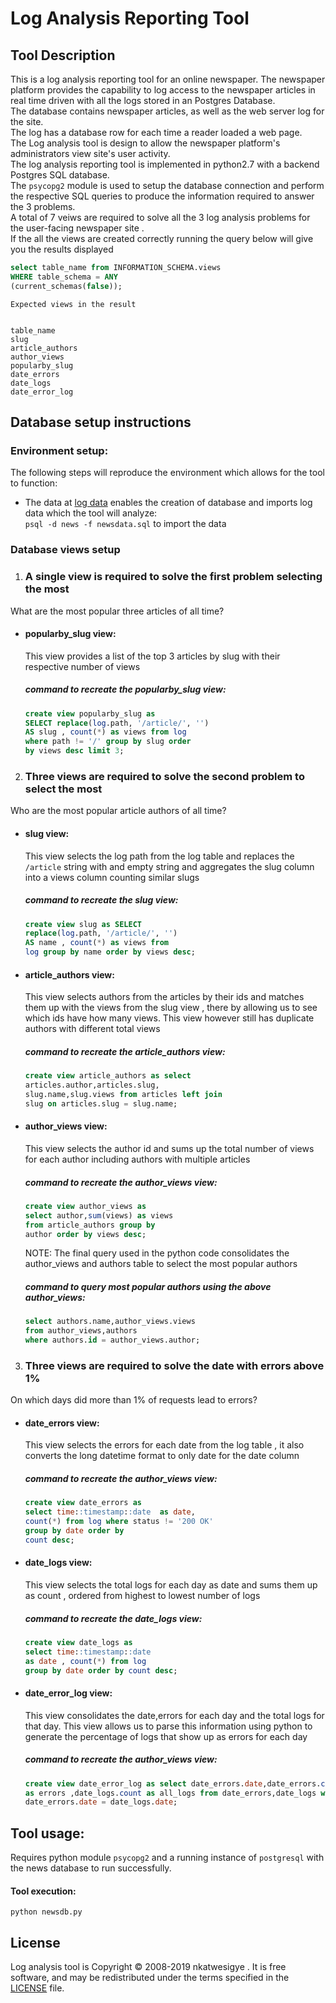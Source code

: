 # Log Analysis Reporting Tool
## Tool Description

This is a log analysis reporting tool for an online newspaper.
The newspaper platform provides the capability to log access to the newspaper
articles in real time driven with all the logs stored in an Postgres Database.  
The database contains newspaper articles, as well as the web server log for
the site.  
The log has a database row for each time a reader loaded a web page.  
The Log analysis tool is design to allow the newspaper platform's administrators
view site's user activity.  
The log analysis reporting tool is implemented in python2.7 with a backend
Postgres SQL database.  
The `psycopg2` module is used to setup the database connection and perform
the respective SQL queries to produce the information required to answer
the 3 problems.  
A  total of 7 veiws are required to solve all the 3 log analysis problems for
the user-facing newspaper site .  
If the all the views are created correctly running the query below will
give you the results displayed

   ```sql
   select table_name from INFORMATION_SCHEMA.views
   WHERE table_schema = ANY
   (current_schemas(false));
   ```

    Expected views in the result  


    table_name   
    slug
    article_authors
    author_views
    popularby_slug
    date_errors
    date_logs
    date_error_log


## Database setup instructions

### Environment setup:
The following steps will reproduce the environment which allows for the tool
to function:
* The data at
[log data](https://d17h27t6h515a5.cloudfront.net/topher/2016/August/57b5f748_newsdata/newsdata.zip)
enables the creation of database and imports  log data which the tool will analyze:  
`psql -d news -f newsdata.sql` to import the data

### Database views setup
1. ###  A single view is required to solve the first problem selecting the most
What are the most popular three articles of all time?
  - #### popularby_slug view:
      This view provides a list of the top 3 articles by slug with their
      respective number of views

      ##### command to recreate the popularby_slug view:
      ```sql
      create view popularby_slug as
      SELECT replace(log.path, '/article/', '')
      AS slug , count(*) as views from log
      where path != '/' group by slug order
      by views desc limit 3;
      ```

2. ### Three  views are required to solve the second problem to select the most
Who are the most popular article authors of all time?
 - #### slug view:
      This view selects the log path from the log table and replaces the
     `/article` string with and empty string and aggregates the slug column
     into a views column counting similar slugs

     ##### command to recreate the slug view:
     ```sql
     create view slug as SELECT
     replace(log.path, '/article/', '')
     AS name , count(*) as views from
     log group by name order by views desc;
     ```

 - #### article_authors view:
     This view selects authors from the articles by their ids and matches them
     up with the views from the slug view , there by allowing us to see which
     ids have how many views.
     This view however still has duplicate authors with different total views

     ##### command to recreate the article_authors view:
     ```sql
     create view article_authors as select
     articles.author,articles.slug,
     slug.name,slug.views from articles left join
     slug on articles.slug = slug.name;
     ```
 - #### author_views view:
     This view selects the author id and sums up the total number of views for
     each author including authors with multiple articles

     ##### command to recreate the author_views view:
     ```sql
     create view author_views as
     select author,sum(views) as views
     from article_authors group by
     author order by views desc;
     ```

    NOTE:
    The final query used in the python code consolidates the author_views
    and authors table to select the most popular authors

    ##### command to  query most popular authors using the above author_views:
    ```sql
    select authors.name,author_views.views
    from author_views,authors
    where authors.id = author_views.author;
    ```

3. ### Three views are required to solve the date with errors above 1% ##
On which days did more than 1% of requests lead to errors?
- #### date_errors view:
    This view selects the errors for each date from the log table , it also
    converts the long datetime format to only date for the date column

    ##### command to recreate the author_views view:
    ```sql
    create view date_errors as
    select time::timestamp::date  as date,
    count(*) from log where status != '200 OK'
    group by date order by
    count desc;
    ```
- #### date_logs view:
    This view selects the total logs for each day as date and sums them
    up as count , ordered from highest to lowest number of logs  

    ##### command to recreate the date_logs view:  
    ```sql
    create view date_logs as
    select time::timestamp::date
    as date , count(*) from log  
    group by date order by count desc;
    ```
- #### date_error_log view:
    This view consolidates the date,errors for each day and the total logs
    for that day. This view allows us to parse this information using python to
    generate the percentage of logs that show up as errors for each day

    ##### command to recreate the author_views view:
    ```sql
    create view date_error_log as select date_errors.date,date_errors.count
    as errors ,date_logs.count as all_logs from date_errors,date_logs where
    date_errors.date = date_logs.date;
    ```

## Tool usage:
  Requires python module `psycopg2`  and a running instance of `postgresql` with
  the news database to run successfully.
  #### Tool execution:
  `python newsdb.py`

## License

Log analysis tool is Copyright © 2008-2019 nkatwesigye . It is free software,
and may be redistributed under the terms specified in the
[LICENSE](https://creativecommons.org/licenses/by/3.0/us/) file.
